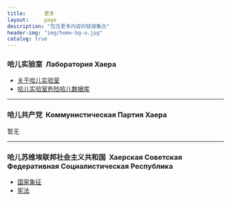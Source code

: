 ```yaml
---
title:      更多
layout:     page
description: "包含更多内容的链接集合"
header-img: "img/home-bg-o.jpg"
catalog: true
---
```


### 哈儿实验室&nbsp;&nbsp;Лаборатория Хаера
* [关于哈儿实验室](https://www.khayer.cn/about/)
* [哈儿实验室危险哈儿数据库](https://www.khayer.cn/bdohlh/)

---



### 哈儿共产党&nbsp;&nbsp;Коммунистическая Партия Хаера
暂无

---



### 哈儿苏维埃联邦社会主义共和国&nbsp;&nbsp;Хаерская Советская Федеративная Социалистическая Республика
* [国家象征](https://www.khayer.cn/natsionalʹnyye_simvoly/)
* [宪法](https://www.khayer.cn/konstintutsiya/)

